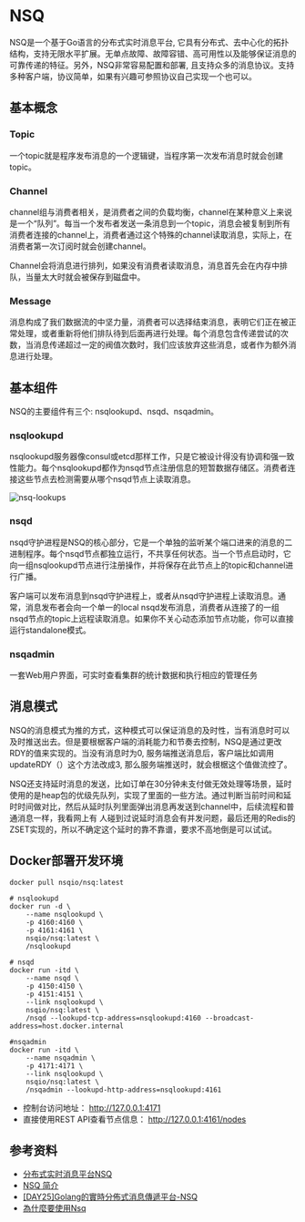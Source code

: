 # NSQ

NSQ是一个基于Go语言的分布式实时消息平台, 它具有分布式、去中心化的拓扑结构，支持无限水平扩展。无单点故障、故障容错、高可用性以及能够保证消息的可靠传递的特征。另外，NSQ非常容易配置和部署, 且支持众多的消息协议。支持多种客户端，协议简单，如果有兴趣可参照协议自己实现一个也可以。

## 基本概念

### Topic

一个topic就是程序发布消息的一个逻辑键，当程序第一次发布消息时就会创建topic。

### Channel

channel组与消费者相关，是消费者之间的负载均衡，channel在某种意义上来说是一个“队列”。每当一个发布者发送一条消息到一个topic，消息会被复制到所有消费者连接的channel上，消费者通过这个特殊的channel读取消息，实际上，在消费者第一次订阅时就会创建channel。

Channel会将消息进行排列，如果没有消费者读取消息，消息首先会在内存中排队，当量太大时就会被保存到磁盘中。

### Message

消息构成了我们数据流的中坚力量，消费者可以选择结束消息，表明它们正在被正常处理，或者重新将他们排队待到后面再进行处理。每个消息包含传递尝试的次数，当消息传递超过一定的阀值次数时，我们应该放弃这些消息，或者作为额外消息进行处理。

## 基本组件

NSQ的主要组件有三个: nsqlookupd、nsqd、nsqadmin。

### nsqlookupd

nsqlookupd服务器像consul或etcd那样工作，只是它被设计得没有协调和强一致性能力。每个nsqlookupd都作为nsqd节点注册信息的短暂数据存储区。消费者连接这些节点去检测需要从哪个nsqd节点上读取消息。

![nsq-lookups](https://bean-li.github.io/assets/LINUX/nsq-lookups.png)

### nsqd

nsqd守护进程是NSQ的核心部分，它是一个单独的监听某个端口进来的消息的二进制程序。每个nsqd节点都独立运行，不共享任何状态。当一个节点启动时，它向一组nsqlookupd节点进行注册操作，并将保存在此节点上的topic和channel进行广播。

客户端可以发布消息到nsqd守护进程上，或者从nsqd守护进程上读取消息。通常，消息发布者会向一个单一的local nsqd发布消息，消费者从连接了的一组nsqd节点的topic上远程读取消息。如果你不关心动态添加节点功能，你可以直接运行standalone模式。

### nsqadmin

一套Web用户界面，可实时查看集群的统计数据和执行相应的管理任务

## 消息模式

NSQ的消息模式为推的方式，这种模式可以保证消息的及时性，当有消息时可以及时推送出去。但是要根椐客户端的消耗能力和节奏去控制，NSQ是通过更改RDY的值来实现的。当没有消息时为0, 服务端推送消息后，客户端比如调用 updateRDY（）这个方法改成3, 那么服务端推送时，就会根椐这个值做流控了。

NSQ还支持延时消息的发送，比如订单在30分钟未支付做无效处理等场景，延时使用的是heap包的优级先队列，实现了里面的一些方法。通过判断当前时间和延时时间做对比，然后从延时队列里面弹出消息再发送到channel中，后续流程和普通消息一样，我看网上有 人碰到过说延时消息会有并发问题，最后还用的Redis的ZSET实现的，所以不确定这个延时的靠不靠谱，要求不高地倒是可以试试。

## Docker部署开发环境

```shell
docker pull nsqio/nsq:latest

# nsqlookupd
docker run -d \
    --name nsqlookupd \
    -p 4160:4160 \
    -p 4161:4161 \
    nsqio/nsq:latest \
    /nsqlookupd

# nsqd
docker run -itd \
    --name nsqd \
    -p 4150:4150 \
    -p 4151:4151 \
    --link nsqlookupd \
    nsqio/nsq:latest \
    /nsqd --lookupd-tcp-address=nsqlookupd:4160 --broadcast-address=host.docker.internal

#nsqadmin
docker run -itd \
    --name nsqadmin \
    -p 4171:4171 \
    --link nsqlookupd \
    nsqio/nsq:latest \
    /nsqadmin --lookupd-http-address=nsqlookupd:4161
```

- 控制台访问地址： <http://127.0.0.1:4171>
- 直接使用REST API查看节点信息： <http://127.0.0.1:4161/nodes>

## 参考资料

- [分布式实时消息平台NSQ](https://zhuanlan.zhihu.com/p/37081073)
- [NSQ 简介](https://bean-li.github.io/nsq-1/)
- [[DAY25]Golang的實時分佈式消息傳遞平台-NSQ](https://ithelp.ithome.com.tw/articles/10247828)
- [為什麼要使用Nsq](https://www.796t.com/content/1545012186.html)
